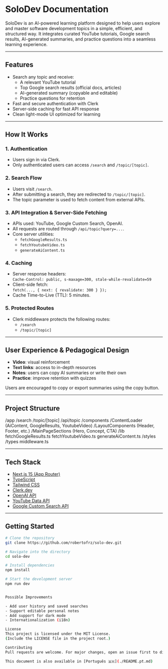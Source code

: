 # SoloDev Documentation

SoloDev is an AI-powered learning platform designed to help users explore and master software development topics in a simple, efficient, and structured way. It integrates curated YouTube tutorials, Google search results, AI-generated summaries, and practice questions into a seamless learning experience.

---

## Features

- Search any topic and receive:
  - A relevant YouTube tutorial
  - Top Google search results (official docs, articles)
  - AI-generated summary (copyable and editable)
  - Practice questions for retention
- Fast and secure authentication with Clerk
- Server-side caching for fast API response
- Clean light-mode UI optimized for learning

---

## How It Works

### 1. Authentication

- Users sign in via Clerk.
- Only authenticated users can access `/search` and `/topic/[topic]`.

### 2. Search Flow

- Users visit `/search`.
- After submitting a search, they are redirected to `/topic/[topic]`.
- The topic parameter is used to fetch content from external APIs.

### 3. API Integration & Server-Side Fetching

- APIs used: YouTube, Google Custom Search, OpenAI.
- All requests are routed through `/api/topic?query=...`.
- Core server utilities:
  - `fetchGoogleResults.ts`
  - `fetchYoutubeVideo.ts`
  - `generateAiContent.ts`

### 4. Caching

- Server response headers:  
  `Cache-Control: public, s-maxage=300, stale-while-revalidate=59`
- Client-side fetch:  
  `fetch(..., { next: { revalidate: 300 } });`
- Cache Time-to-Live (TTL): 5 minutes.

### 5. Protected Routes

- Clerk middleware protects the following routes:
  - `/search`
  - `/topic/[topic]`

---

## User Experience & Pedagogical Design

- **Video**: visual reinforcement
- **Text links**: access to in-depth resources
- **Notes**: users can copy AI summaries or write their own
- **Practice**: improve retention with quizzes

Users are encouraged to copy or export summaries using the copy button.

---

## Project Structure

/app
  /search
  /topic/[topic]
  /api/topic
/components
  /ContentLoader (AiContent, GoogleResults, YoutubeVideo)
  /LayoutComponents (Header, Footer, etc.)
  /MainPageSections (Hero, Concept, CTA)
/lib
  fetchGoogleResults.ts
  fetchYoutubeVideo.ts
  generateAiContent.ts
/styles
/types
middleware.ts


---

## Tech Stack

- [Next.js 15 (App Router)](https://nextjs.org/)
- [TypeScript](https://www.typescriptlang.org/)
- [Tailwind CSS](https://tailwindcss.com/)
- [Clerk.dev](https://clerk.dev/)
- [OpenAI API](https://platform.openai.com/)
- [YouTube Data API](https://developers.google.com/youtube/)
- [Google Custom Search API](https://programmablesearchengine.google.com/)

---

## Getting Started

```bash
# Clone the repository
git clone https://github.com/robertofrz/solo-dev.git  

# Navigate into the directory
cd solo-dev

# Install dependencies
npm install

# Start the development server
npm run dev


Possible Improvements

- Add user history and saved searches
- Support editable personal notes
- Add support for dark mode
- Internationalization (i18n)

License
This project is licensed under the MIT License.
(Include the LICENSE file in the project root.)

Contributing
Pull requests are welcome. For major changes, open an issue first to discuss what you’d like to change.

This document is also available in [Português 🇧🇷](./README.pt.md)

